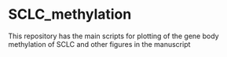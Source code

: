 # SCLC_methylation

This repository has the main scripts for plotting of the gene body methylation of SCLC and other figures in the manuscript
